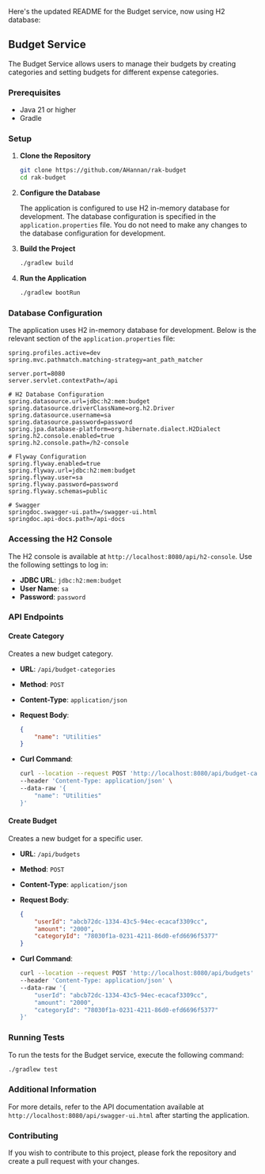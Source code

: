 Here's the updated README for the Budget service, now using H2 database:

## Budget Service

The Budget Service allows users to manage their budgets by creating categories and setting budgets for different expense categories.

### Prerequisites

- Java 21 or higher
- Gradle

### Setup

1. **Clone the Repository**

   ```sh
   git clone https://github.com/AHannan/rak-budget
   cd rak-budget
   ```

2. **Configure the Database**

   The application is configured to use H2 in-memory database for development. The database configuration is specified in the `application.properties` file. You do not need to make any changes to the database configuration for development.

3. **Build the Project**

   ```sh
   ./gradlew build
   ```

4. **Run the Application**

   ```sh
   ./gradlew bootRun
   ```

### Database Configuration

The application uses H2 in-memory database for development. Below is the relevant section of the `application.properties` file:

```properties
spring.profiles.active=dev
spring.mvc.pathmatch.matching-strategy=ant_path_matcher

server.port=8080
server.servlet.contextPath=/api

# H2 Database Configuration
spring.datasource.url=jdbc:h2:mem:budget
spring.datasource.driverClassName=org.h2.Driver
spring.datasource.username=sa
spring.datasource.password=password
spring.jpa.database-platform=org.hibernate.dialect.H2Dialect
spring.h2.console.enabled=true
spring.h2.console.path=/h2-console

# Flyway Configuration
spring.flyway.enabled=true
spring.flyway.url=jdbc:h2:mem:budget
spring.flyway.user=sa
spring.flyway.password=password
spring.flyway.schemas=public

# Swagger
springdoc.swagger-ui.path=/swagger-ui.html
springdoc.api-docs.path=/api-docs
```

### Accessing the H2 Console

The H2 console is available at `http://localhost:8080/api/h2-console`. Use the following settings to log in:

- **JDBC URL**: `jdbc:h2:mem:budget`
- **User Name**: `sa`
- **Password**: `password`

### API Endpoints

#### Create Category

Creates a new budget category.

- **URL**: `/api/budget-categories`
- **Method**: `POST`
- **Content-Type**: `application/json`
- **Request Body**:

  ```json
  {
      "name": "Utilities"
  }
  ```

- **Curl Command**:

  ```sh
  curl --location --request POST 'http://localhost:8080/api/budget-categories' \
  --header 'Content-Type: application/json' \
  --data-raw '{
      "name": "Utilities"
  }'
  ```

#### Create Budget

Creates a new budget for a specific user.

- **URL**: `/api/budgets`
- **Method**: `POST`
- **Content-Type**: `application/json`
- **Request Body**:

  ```json
  {
      "userId": "abcb72dc-1334-43c5-94ec-ecacaf3309cc",
      "amount": "2000",
      "categoryId": "78030f1a-0231-4211-86d0-efd6696f5377"
  }
  ```

- **Curl Command**:

  ```sh
  curl --location --request POST 'http://localhost:8080/api/budgets' \
  --header 'Content-Type: application/json' \
  --data-raw '{
      "userId": "abcb72dc-1334-43c5-94ec-ecacaf3309cc",
      "amount": "2000",
      "categoryId": "78030f1a-0231-4211-86d0-efd6696f5377"
  }'
  ```

### Running Tests

To run the tests for the Budget service, execute the following command:

```sh
./gradlew test
```

### Additional Information

For more details, refer to the API documentation available at `http://localhost:8080/api/swagger-ui.html` after starting the application.

### Contributing

If you wish to contribute to this project, please fork the repository and create a pull request with your changes.
